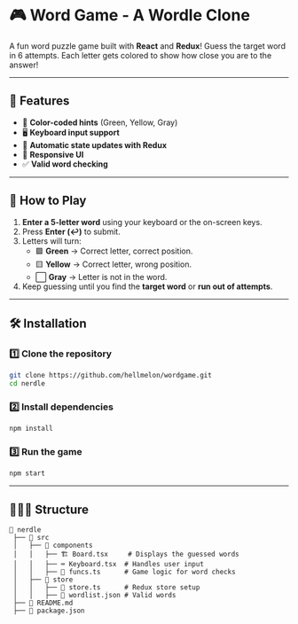 # 🎮 Word Game - A Wordle Clone

A fun word puzzle game built with **React** and **Redux**! Guess the target word in 6 attempts. Each letter gets colored to show how close you are to the answer!

---

## 🚀 **Features**
- 🎨 **Color-coded hints** (Green, Yellow, Gray)
- 🖥️ **Keyboard input support**
- 🔄 **Automatic state updates with Redux**
- 📱 **Responsive UI**
- ✅ **Valid word checking**

---

## 🎯 **How to Play**
1. **Enter a 5-letter word** using your keyboard or the on-screen keys.
2. Press **Enter (↩)** to submit.
3. Letters will turn:
   - 🟩 **Green** → Correct letter, correct position.
   - 🟨 **Yellow** → Correct letter, wrong position.
   - ⬜ **Gray** → Letter is not in the word.
4. Keep guessing until you find the **target word** or **run out of attempts**.

---

## 🛠️ **Installation**
### 1️⃣ **Clone the repository**
```bash
git clone https://github.com/hellmelon/wordgame.git
cd nerdle
```

### 2️⃣ **Install dependencies**
```bash
npm install
```

### 3️⃣ **Run the game**
```bash
npm start
```

---

## 👷🏽‍♀️ **Structure**
```
📂 nerdle
 ├── 📂 src
 │   ├── 📂 components
 │   │   ├── 🏗️ Board.tsx     # Displays the guessed words
 │   │   ├── ⌨️ Keyboard.tsx  # Handles user input
 │   │   ├── 🎨 funcs.ts      # Game logic for word checks
 │   ├── 📂 store
 │   │   ├── 🔄 store.ts      # Redux store setup
 │   │   ├── 📜 wordlist.json # Valid words
 ├── 📜 README.md
 ├── 📜 package.json
```

